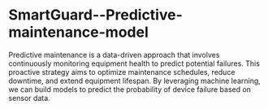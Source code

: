 # SmartGuard--Predictive-maintenance-model
Predictive maintenance is a data-driven approach that involves continuously monitoring equipment health to predict potential failures. This proactive strategy aims to optimize maintenance schedules, reduce downtime, and extend equipment lifespan. By leveraging machine learning, we can build models to predict the probability of device failure based on sensor data.

